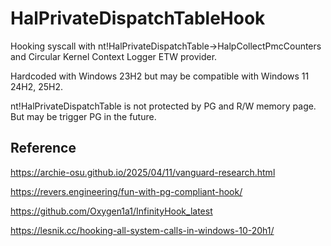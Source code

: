 # HalPrivateDispatchTableHook
Hooking syscall with nt!HalPrivateDispatchTable->HalpCollectPmcCounters and Circular Kernel Context Logger ETW provider.

Hardcoded with Windows 23H2 but may be compatible with Windows 11 24H2, 25H2.

nt!HalPrivateDispatchTable is not protected by PG and R/W memory page. But may be trigger PG in the future.

## Reference
https://archie-osu.github.io/2025/04/11/vanguard-research.html

https://revers.engineering/fun-with-pg-compliant-hook/

https://github.com/Oxygen1a1/InfinityHook_latest

https://lesnik.cc/hooking-all-system-calls-in-windows-10-20h1/
